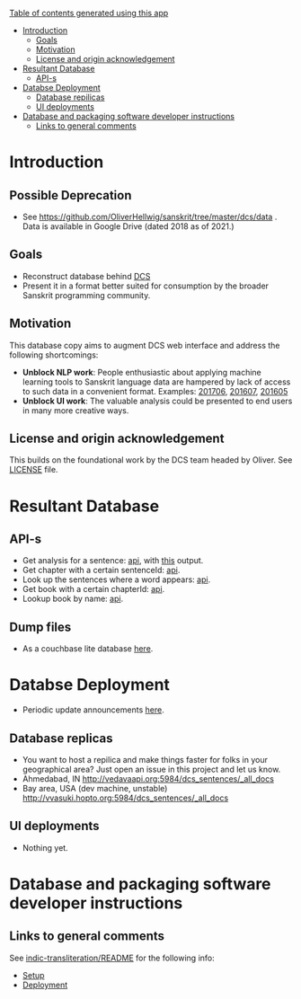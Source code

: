 [Table of contents generated using this app](https://tableofcontents.herokuapp.com)

- [Introduction](#introduction)
  - [Goals](#goals)
  - [Motivation](#motivation)
  - [License and origin acknowledgement](#license-and-origin-acknowledgement)
- [Resultant Database](#resultant-database)
  - [API-s](#api-s)
- [Databse Deployment](#databse-deployment)
  - [Database repilicas](#database-repilicas)
  - [UI deployments](#ui-deployments)
- [Database and packaging software developer instructions](#database-and-packaging-software-developer-instructions)
  - [Links to general comments](#links-to-general-comments)

# Introduction
## Possible Deprecation
- See https://github.com/OliverHellwig/sanskrit/tree/master/dcs/data . Data is available in Google Drive (dated 2018 as of 2021.)

## Goals
  * Reconstruct database behind [DCS](http://kjc-sv013.kjc.uni-heidelberg.de/dcs)
  * Present it in a format better suited for consumption by the broader Sanskrit programming community.

## Motivation
This database copy aims to augment DCS web interface and address the following shortcomings:
  * __Unblock NLP work__: People enthusiastic about applying machine learning tools to Sanskrit language data are hampered by lack of access to such data in a convenient format. Examples: [201706](https://groups.google.com/d/msg/sanskrit-programmers/2uwvGmrfI68/Pt8hMB3XAAAJ), [201607](https://groups.google.com/forum/#!searchin/sanskrit-programmers/DCS|sort:relevance/sanskrit-programmers/Zdj80IzI--U/G-zJEXgYCAAJ), [201605](https://groups.google.com/forum/#!searchin/sanskrit-programmers/DCS|sort:relevance/sanskrit-programmers/GMDUKF7zCaM/bOAAnNdkCQAJ)
  * __Unblock UI work__: The valuable analysis could be presented to end users in many more creative ways.

## License and origin acknowledgement
This builds on the foundational work by the DCS team headed by Oliver. See [LICENSE](LICENSE.md) file.

# Resultant Database
## API-s
* Get analysis for a sentence: [api](http://vedavaapi.org:5984/dcs_sentences/sentence_354341), with [this](https://pastebin.com/d3td7qge) output.
* Get chapter with a certain sentenceId: [api](http://vedavaapi.org:5984/dcs_books/_design/sentence_index/_view/sentence_index?limit=20&reduce=false&include_docs=true&keys=%5B1%5D).
* Look up the sentences where a word appears: [api](http://vedavaapi.org:5984/dcs_sentences/_design/index_words/_view/index_words?limit=100&reduce=false&keys=%5B%22hari%22%5D).
* Get book with a certain chapterId: [api](http://vedavaapi.org:5984/dcs_books/_design/chapter_index/_view/chapter_index?limit=100&reduce=false&include_docs=true&keys=%5B59%5D).
* Lookup book by name: [api](http://vedavaapi.org:5984/dcs_books/_design/book_index/_view/book_index?limit=100&reduce=false&include_docs=true&keys=%5B%22Abhidh%C4%81nacint%C4%81ma%E1%B9%87i%22%5D).


## Dump files
* As a couchbase lite database [here](https://archive.org/details/dcs-data.tar).

# Databse Deployment
* Periodic update announcements [here](groups.google.com/forum/#!forum/sanskrit-programmers).

## Database replicas
* You want to host a repilica and make things faster for folks in your geographical area? Just open an issue in this project and let us know.
* Ahmedabad, IN <http://vedavaapi.org:5984/dcs_sentences/_all_docs>
* Bay area, USA (dev machine, unstable) <http://vvasuki.hopto.org:5984/dcs_sentences/_all_docs>

## UI deployments
* Nothing yet.


# Database and packaging software developer instructions
## Links to general comments
See [indic-transliteration/README](https://github.com/sanskrit-coders/indic-transliteration/blob/master/README.md) for the following info:


  - [Setup](https://github.com/sanskrit-coders/indic-transliteration/blob/master/README.md#setup)
  - [Deployment](https://github.com/sanskrit-coders/indic-transliteration/blob/master/README.md#deployment)
